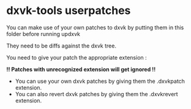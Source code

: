 # dxvk-tools userpatches


You can make use of your own patches to dxvk by putting them in this folder before running updxvk

They need to be diffs against the dxvk tree.


You need to give your patch the appropriate extension :

**!! Patches with unrecognized extension will get ignored !!**

- You can use your own dxvk patches by giving them the .dxvkpatch extension.
- You can also revert dxvk patches by giving them the .dxvkrevert extension.
